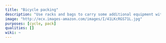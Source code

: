 ```yaml
---
title: "Bicycle packing"
description: "Use racks and bags to carry some additional equipment with a bicycle."
image: "http://ecx.images-amazon.com/images/I/41LKcRGS71L.jpg"
purposes: [cycle, pack]
qualities: []
wiki: ~
---
```

